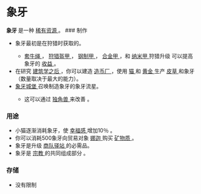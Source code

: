 # 象牙
<strong>
          象牙
    </strong>
        是一种
    <a href="#Resources#_Rare_Resources">
         稀有资源
    </a>。
### 制作
<ul>
      <li>
            象牙最初是在狩猎时获取的。
      </li>
      <ul>
        <li>
          <a href="#workshop#Bolas">
                套牛绳
          </a>
              ，
          <a href="?file=001-猫咪百科/04-作坊/01-升级#狩猎盔甲">
                狩猎盔甲
          </a>
              ，
          <a href="#workshop#Steel_Armour">
                钢制甲
          </a>
              ，
          <a href="#workshop#Alloy_Armour">
                合金甲
          </a>
              ，和
          <a href="#workshop#Nanosuits">
                纳米甲
          </a>
              狩猎升级
              可以提高象牙的
            <a href="#workshop#Nanosuits">
                收益
            </a>
              。
        </li>
      </ul>
      <li>
            在研究
        <a href="#Technologies#Architecture">
              建筑学之后
        </a>
            ，你可以建造
        <a href="#Buildings#Mint">
              造币厂
        </a>
            ，使用
        <a href="#catpower">
              猫
        </a>
            和
        <a href="#Gold">
              黄金
        </a>
            生产
        <a href="#furs">
              皮草
        </a>
            和象牙（数量取决于最大的能力）。
      </li>
      <li>
        <a href="#Religion#Ivory_Citadel">
              象牙城堡
        </a>
            召唤制造象牙的象牙流星。
      </li>
      <ul>
        <li>
              这可以通过
          <a href="#Metaphysics#Unicornmancy">
                独角兽
          </a>
              来改善
              。
        </li>
      </ul>
    </ul>
    
### 用途
<ul>
      <li>
            小猫逐渐消耗象牙，使
        <a href="#Happiness">
              幸福感
        </a>
            增加10％
            。
      </li>
      <li>你可以消耗500象牙向贸易对象
        <a href="?file=001-猫咪百科/05-贸易">
              娜迦
        </a>
            购买
        <a href="#minerals">
              矿物质
        </a>
            。
      </li>
      <li>
            象牙是升级
        <a href="#workshop#Caravanserai">
              商队驿站
        </a>
            的必需品。
      </li>
      <li>
            象牙是
        <a href="?file=001-猫咪百科/03-科技/01-科技#宗教">
              宗教
        </a>
            的共同组成部分
            。
      </li>
    </ul>
    
### 存储
<ul>
      <li>
            没有限制
      </li>
    </ul>
